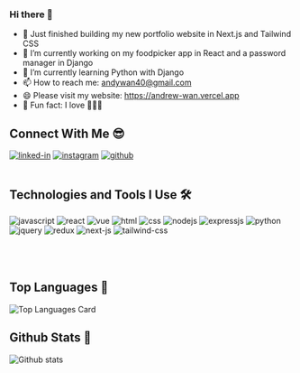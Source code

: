 ### Hi there 👋
- 👀 Just finished building my new portfolio website in Next.js and Tailwind CSS
- 🔭 I’m currently working on my foodpicker app in React and a password manager in Django
- 🌱 I’m currently learning Python with Django
- 📫 How to reach me: andywan40@gmail.com
- 😄 Please visit my website: https://andrew-wan.vercel.app
- 🤩 Fun fact: I love 🐶🦔🐢

## Connect With Me 😎
[<img alt="linked-in" src="https://img.shields.io/badge/linkedin-%230077B5.svg?&style=plastic&logo=linkedin&logoColor=white" />](https://www.linkedin.com/in/and-wan)
[<img alt="instagram" src="https://img.shields.io/badge/instagram-%23E4405F.svg?style=plastic&logo=Instagram&logoColor=white" />](https://www.instagram.com/and__wan)
[<img alt="github" src="https://img.shields.io/badge/GitHub-100000?style=plastic&logo=github&logoColor=white" />](https://www.github.com/andywan40)
<br>
<br>

## Technologies and Tools I Use 🛠
<img alt="javascript" src="https://img.shields.io/badge/javascript-%23323330.svg?style=plastic&logo=Javascript&logoColor=%23F7DF1E" />
<img alt="react" src="https://img.shields.io/badge/react%20-%2320232a.svg?&style=plastic&logo=React&logoColor=%2361DAFB" />
<img alt="vue" src="https://img.shields.io/badge/Vue.js-35495E?style=plastic&logo=Vuedotjs&logoColor=4FC08D" />
<img alt="html" src="https://img.shields.io/badge/HTML5-E34F26?style=plastic&logo=Html5&logoColor=white" />
<img alt="css" src="https://img.shields.io/badge/css3-%231572B6.svg?style=plastic&logo=Css3&logoColor=white" />
<img alt="nodejs" src="https://img.shields.io/badge/node.js%20-%2343853D.svg?&style=plastic&logo=node.js&logoColor=white" />
<img alt="expressjs" src="https://img.shields.io/badge/express.js-%23404d59.svg?style=plastic&logo=express&logoColor=%2361DAFB" />
<img alt="python" src="https://img.shields.io/badge/python-%2314354C.svg?style=plastic&logo=python&logoColor=white" />
<img alt="jquery" src="https://img.shields.io/badge/jquery-%230769AD.svg?style=plastic&logo=jquery&logoColor=white" />
<img alt="redux" src="https://img.shields.io/badge/redux-%23593d88.svg?style=plastic&logo=redux&logoColor=white" />
<img alt="next-js" src="https://img.shields.io/badge/next.js-000000?style=plastic&logo=nextdotjs&logoColor=white" />
<img alt="tailwind-css" src="https://img.shields.io/badge/Tailwind_CSS-38B2AC?style=plastic&logo=tailwind-css&logoColor=white" />
<br>
<br>
<br>
<br>

## Top Languages 🚀
![Top Languages Card](https://github-readme-stats.vercel.app/api/top-langs/?username=andywan40&layout=compact)
<br>

## Github Stats 🎈
![Github stats](https://github-readme-stats.vercel.app/api?username=andywan40&theme=highcontrast&show_icons=true&count_private=true)
<br>


<!-- [![Repo name](https://github-readme-stats.vercel.app/api/pin/?username=andywan40&repo=WannaBuy&show_owner=true)](https://github.com/andywan40/WannaBuy)
[![Repo name](https://github-readme-stats.vercel.app/api/pin/?username=andywan40&repo=react-personal-website&show_owner=true)](https://github.com/andywan40/react-personal-website)
[![Repo name](https://github-readme-stats.vercel.app/api/pin/?username=andywan40&repo=react-personal-website-backend&show_owner=true)](https://github.com/andywan40/react-personal-website-backend)
[![Repo name](https://github-readme-stats.vercel.app/api/pin/?username=andywan40&repo=react-foodpicker-app&show_owner=true)](https://github.com/andywan40/react-foodpicker-app)
[![Repo name](https://github-readme-stats.vercel.app/api/pin/?username=andywan40&repo=react-foodpicker-app-backend&show_owner=true)](https://github.com/andywan40/react-foodpicker-app-backend) -->

<!--
**andywan40/andywan40** is a ✨ _special_ ✨ repository because its `README.md` (this file) appears on your GitHub profile.

Here are some ideas to get you started:

- 🔭 I’m currently working on ...
- 🌱 I’m currently learning ...
- 👯 I’m looking to collaborate on ...
- 🤔 I’m looking for help with ...
- 💬 Ask me about ...
- 📫 How to reach me: ...
- 😄 Pronouns: ...
- ⚡ Fun fact: ...
-->

